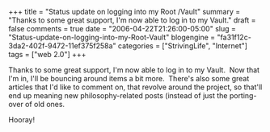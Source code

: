 +++
title = "Status update on logging into my Root /Vault"
summary = "Thanks to some great support, I'm now able to log in to my Vault."
draft = false
comments = true
date = "2006-04-22T21:26:00-05:00"
slug = "Status-update-on-logging-into-my-Root-Vault"
blogengine = "fa31f12c-3da2-402f-9472-11ef375f258a"
categories = ["StrivingLife", "Internet"]
tags = ["web 2.0"]
+++

<p>
Thanks to some great support, I&#39;m now able to log in to my Vault.&nbsp; Now that I&#39;m in, I&#39;ll be bouncing around items a bit more.&nbsp; There&#39;s also some great articles that I&#39;d like to comment on, that revolve around the project, so that&#39;ll end up meaning new philosophy-related posts (instead of just the porting-over of old ones.
</p>
<p>
Hooray!
</p>

